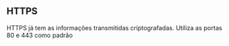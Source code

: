 ## HTTPS

HTTPS já tem as informações transmitidas criptografadas. Utiliza as portas 80 e 443 como padrão